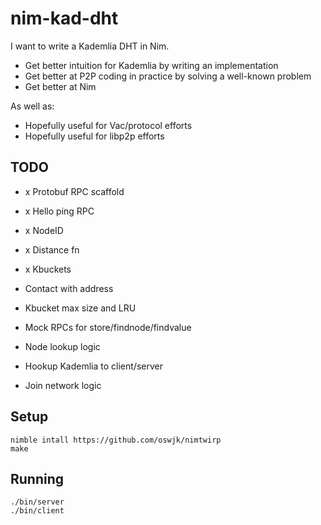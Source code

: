 # nim-kad-dht

I want to write a Kademlia DHT in Nim.

- Get better intuition for Kademlia by writing an implementation
- Get better at P2P coding in practice by solving a well-known problem
- Get better at Nim

As well as:
- Hopefully useful for Vac/protocol efforts
- Hopefully useful for libp2p efforts

## TODO

- x Protobuf RPC scaffold
- x Hello ping RPC
- x NodeID
- x Distance fn
- x Kbuckets

- Contact with address
- Kbucket max size and LRU
- Mock RPCs for store/findnode/findvalue
- Node lookup logic
- Hookup Kademlia to client/server
- Join network logic

## Setup

```
nimble intall https://github.com/oswjk/nimtwirp
make
```

## Running

```
./bin/server
./bin/client
```
